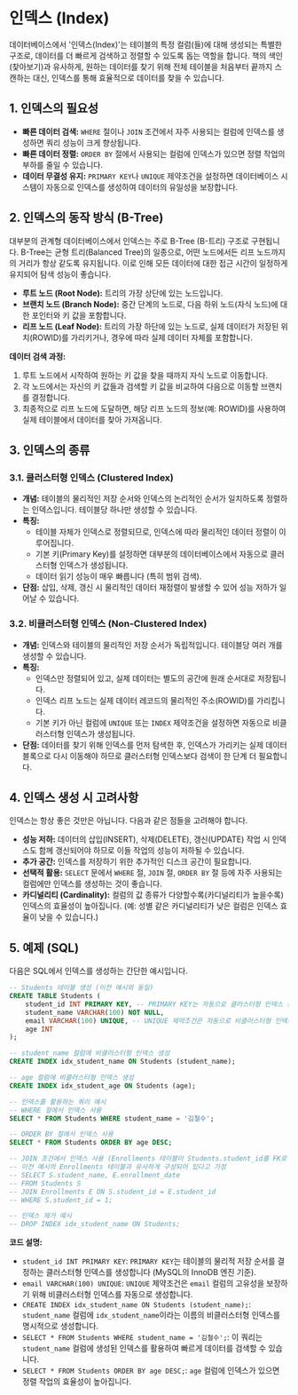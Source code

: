 # 인덱스 (Index)

데이터베이스에서 '인덱스(Index)'는 테이블의 특정 컬럼(들)에 대해 생성되는 특별한 구조로, 데이터를 더 빠르게 검색하고 정렬할 수 있도록 돕는 역할을 합니다. 책의 색인(찾아보기)과 유사하게, 원하는 데이터를 찾기 위해 전체 테이블을 처음부터 끝까지 스캔하는 대신, 인덱스를 통해 효율적으로 데이터를 찾을 수 있습니다.

## 1. 인덱스의 필요성

- **빠른 데이터 검색:** `WHERE` 절이나 `JOIN` 조건에서 자주 사용되는 컬럼에 인덱스를 생성하면 쿼리 성능이 크게 향상됩니다.
- **빠른 데이터 정렬:** `ORDER BY` 절에서 사용되는 컬럼에 인덱스가 있으면 정렬 작업의 부하를 줄일 수 있습니다.
- **데이터 무결성 유지:** `PRIMARY KEY`나 `UNIQUE` 제약조건을 설정하면 데이터베이스 시스템이 자동으로 인덱스를 생성하여 데이터의 유일성을 보장합니다.

## 2. 인덱스의 동작 방식 (B-Tree)

대부분의 관계형 데이터베이스에서 인덱스는 주로 B-Tree (B-트리) 구조로 구현됩니다. B-Tree는 균형 트리(Balanced Tree)의 일종으로, 어떤 노드에서든 리프 노드까지의 거리가 항상 같도록 유지됩니다. 이로 인해 모든 데이터에 대한 접근 시간이 일정하게 유지되어 탐색 성능이 좋습니다.

- **루트 노드 (Root Node):** 트리의 가장 상단에 있는 노드입니다.
- **브랜치 노드 (Branch Node):** 중간 단계의 노드로, 다음 하위 노드(자식 노드)에 대한 포인터와 키 값을 포함합니다.
- **리프 노드 (Leaf Node):** 트리의 가장 하단에 있는 노드로, 실제 데이터가 저장된 위치(ROWID)를 가리키거나, 경우에 따라 실제 데이터 자체를 포함합니다.

**데이터 검색 과정:**

1.  루트 노드에서 시작하여 원하는 키 값을 찾을 때까지 자식 노드로 이동합니다.
2.  각 노드에서는 자신의 키 값들과 검색할 키 값을 비교하여 다음으로 이동할 브랜치를 결정합니다.
3.  최종적으로 리프 노드에 도달하면, 해당 리프 노드의 정보(예: ROWID)를 사용하여 실제 테이블에서 데이터를 찾아 가져옵니다.

## 3. 인덱스의 종류

### 3.1. 클러스터형 인덱스 (Clustered Index)

- **개념:** 테이블의 물리적인 저장 순서와 인덱스의 논리적인 순서가 일치하도록 정렬하는 인덱스입니다. 테이블당 하나만 생성할 수 있습니다.
- **특징:**
  - 테이블 자체가 인덱스로 정렬되므로, 인덱스에 따라 물리적인 데이터 정렬이 이루어집니다.
  - 기본 키(Primary Key)를 설정하면 대부분의 데이터베이스에서 자동으로 클러스터형 인덱스가 생성됩니다.
  - 데이터 읽기 성능이 매우 빠릅니다 (특히 범위 검색).
- **단점:** 삽입, 삭제, 갱신 시 물리적인 데이터 재정렬이 발생할 수 있어 성능 저하가 일어날 수 있습니다.

### 3.2. 비클러스터형 인덱스 (Non-Clustered Index)

- **개념:** 인덱스와 테이블의 물리적인 저장 순서가 독립적입니다. 테이블당 여러 개를 생성할 수 있습니다.
- **특징:**
  - 인덱스만 정렬되어 있고, 실제 데이터는 별도의 공간에 원래 순서대로 저장됩니다.
  - 인덱스 리프 노드는 실제 데이터 레코드의 물리적인 주소(ROWID)를 가리킵니다.
  - 기본 키가 아닌 컬럼에 `UNIQUE` 또는 `INDEX` 제약조건을 설정하면 자동으로 비클러스터형 인덱스가 생성됩니다.
- **단점:** 데이터를 찾기 위해 인덱스를 먼저 탐색한 후, 인덱스가 가리키는 실제 데이터 블록으로 다시 이동해야 하므로 클러스터형 인덱스보다 검색이 한 단계 더 필요합니다.

## 4. 인덱스 생성 시 고려사항

인덱스는 항상 좋은 것만은 아닙니다. 다음과 같은 점들을 고려해야 합니다.

- **성능 저하:** 데이터의 삽입(INSERT), 삭제(DELETE), 갱신(UPDATE) 작업 시 인덱스도 함께 갱신되어야 하므로 이들 작업의 성능이 저하될 수 있습니다.
- **추가 공간:** 인덱스를 저장하기 위한 추가적인 디스크 공간이 필요합니다.
- **선택적 활용:** `SELECT` 문에서 `WHERE` 절, `JOIN` 절, `ORDER BY` 절 등에 자주 사용되는 컬럼에만 인덱스를 생성하는 것이 좋습니다.
- **카디널리티 (Cardinality):** 컬럼의 값 종류가 다양할수록(카디널리티가 높을수록) 인덱스의 효율성이 높아집니다. (예: 성별 같은 카디널리티가 낮은 컬럼은 인덱스 효율이 낮을 수 있습니다.)

## 5. 예제 (SQL)

다음은 SQL에서 인덱스를 생성하는 간단한 예시입니다.

```sql
-- Students 테이블 생성 (이전 예시와 동일)
CREATE TABLE Students (
    student_id INT PRIMARY KEY, -- PRIMARY KEY는 자동으로 클러스터형 인덱스 생성 (MySQL의 InnoDB 기준)
    student_name VARCHAR(100) NOT NULL,
    email VARCHAR(100) UNIQUE, -- UNIQUE 제약조건은 자동으로 비클러스터형 인덱스 생성
    age INT
);

-- student_name 컬럼에 비클러스터형 인덱스 생성
CREATE INDEX idx_student_name ON Students (student_name);

-- age 컬럼에 비클러스터형 인덱스 생성
CREATE INDEX idx_student_age ON Students (age);

-- 인덱스를 활용하는 쿼리 예시
-- WHERE 절에서 인덱스 사용
SELECT * FROM Students WHERE student_name = '김철수';

-- ORDER BY 절에서 인덱스 사용
SELECT * FROM Students ORDER BY age DESC;

-- JOIN 조건에서 인덱스 사용 (Enrollments 테이블이 Students.student_id를 FK로 가질 때)
-- 이전 예시의 Enrollments 테이블과 유사하게 구성되어 있다고 가정
-- SELECT S.student_name, E.enrollment_date
-- FROM Students S
-- JOIN Enrollments E ON S.student_id = E.student_id
-- WHERE S.student_id = 1;

-- 인덱스 제거 예시
-- DROP INDEX idx_student_name ON Students;
```

**코드 설명:**

- `student_id INT PRIMARY KEY`: `PRIMARY KEY`는 테이블의 물리적 저장 순서를 결정하는 클러스터형 인덱스를 생성합니다 (MySQL의 InnoDB 엔진 기준).
- `email VARCHAR(100) UNIQUE`: `UNIQUE` 제약조건은 `email` 컬럼의 고유성을 보장하기 위해 비클러스터형 인덱스를 자동으로 생성합니다.
- `CREATE INDEX idx_student_name ON Students (student_name);`: `student_name` 컬럼에 `idx_student_name`이라는 이름의 비클러스터형 인덱스를 명시적으로 생성합니다.
- `SELECT * FROM Students WHERE student_name = '김철수';`: 이 쿼리는 `student_name` 컬럼에 생성된 인덱스를 활용하여 빠르게 데이터를 검색할 수 있습니다.
- `SELECT * FROM Students ORDER BY age DESC;`: `age` 컬럼에 인덱스가 있으면 정렬 작업의 효율성이 높아집니다.
